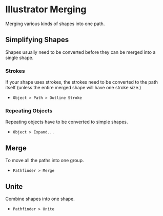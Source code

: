 # Illustrator Merging

Merging various kinds of shapes into one path.

## Simplifying Shapes

Shapes usually need to be converted before they can be merged into a single shape.

### Strokes

If your shape uses strokes, the strokes need to be converted to the path itself (unless the entire merged shape will have one stroke size.)

- `Object > Path > Outline Stroke`

### Repeating Objects

Repeating objects have to be converted to simple shapes.

- `Object > Expand...`

## Merge

To move all the paths into one group.

- `Pathfinder > Merge`

## Unite

Combine shapes into one shape.

- `Pathfinder > Unite`
